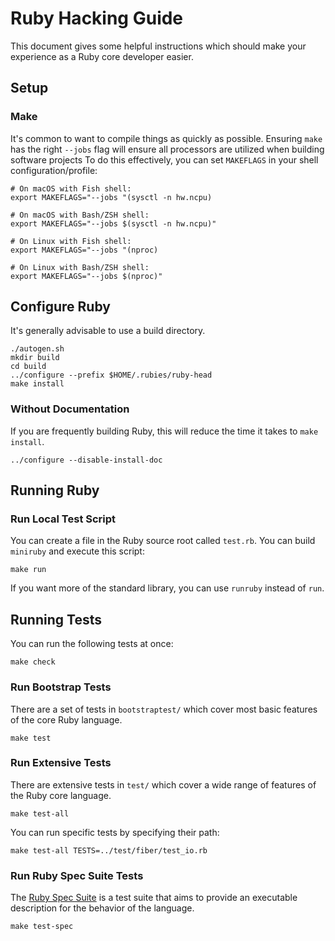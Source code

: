 # Ruby Hacking Guide

This document gives  some helpful instructions which  should make your
experience as a Ruby core developer easier.

## Setup

### Make

It's common to want to compile things as quickly as possible. Ensuring
`make`  has the  right `--jobs`  flag will  ensure all  processors are
utilized when building  software projects To do  this effectively, you
can set `MAKEFLAGS` in your shell configuration/profile:

``` shell
# On macOS with Fish shell:
export MAKEFLAGS="--jobs "(sysctl -n hw.ncpu)

# On macOS with Bash/ZSH shell:
export MAKEFLAGS="--jobs $(sysctl -n hw.ncpu)"

# On Linux with Fish shell:
export MAKEFLAGS="--jobs "(nproc)

# On Linux with Bash/ZSH shell:
export MAKEFLAGS="--jobs $(nproc)"
```

## Configure Ruby

It's generally advisable to use a build directory.

``` shell
./autogen.sh
mkdir build
cd build
../configure --prefix $HOME/.rubies/ruby-head
make install
```

### Without Documentation

If you  are frequently  building Ruby,  this will  reduce the  time it
takes to `make install`.

``` shell
../configure --disable-install-doc
```

## Running Ruby

### Run Local Test Script

You can create  a file in the Ruby source  root called `test.rb`.  You
can build `miniruby` and execute this script:

``` shell
make run
```

If  you want  more  of the  standard library,  you  can use  `runruby`
instead of `run`.

## Running Tests

You can run the following tests at once:

``` shell
make check
```

### Run Bootstrap Tests

There are  a set of tests  in `bootstraptest/` which cover  most basic
features of the core Ruby language.

``` shell
make test
```

### Run Extensive Tests

There  are extensive  tests in  `test/` which  cover a  wide range  of
features of the Ruby core language.

``` shell
make test-all
```

You can run specific tests by specifying their path:

``` shell
make test-all TESTS=../test/fiber/test_io.rb
```

### Run Ruby Spec Suite Tests

The [Ruby Spec Suite](https://github.com/ruby/spec/) is a test suite
that aims to provide an executable description for the behavior of the
language.

``` shell
make test-spec
```
